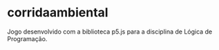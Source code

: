 # corridaambiental
Jogo desenvolvido com a biblioteca p5.js para a disciplina de Lógica de Programação.
